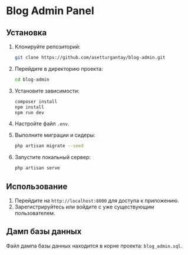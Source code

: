 # Blog Admin Panel

## Установка

1. Клонируйте репозиторий:
    ```bash
    git clone https://github.com/asetturgantay/blog-admin.git
    ```

2. Перейдите в директорию проекта:
    ```bash
    cd blog-admin
    ```

3. Установите зависимости:
    ```bash
    composer install
    npm install
    npm run dev
    ```

4. Настройте файл `.env`.

5. Выполните миграции и сидеры:
    ```bash
    php artisan migrate --seed
    ```

6. Запустите локальный сервер:
    ```bash
    php artisan serve
    ```

## Использование

1. Перейдите на `http://localhost:8000` для доступа к приложению.
2. Зарегистрируйтесь или войдите с уже существующим пользователем.

## Дамп базы данных

Файл дампа базы данных находится в корне проекта: `blog_admin.sql`.
